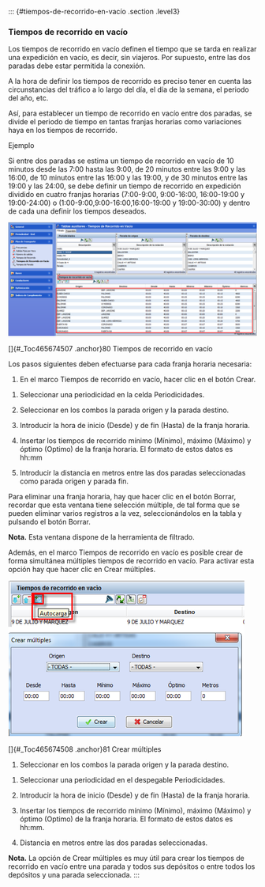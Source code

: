 ::: {#tiempos-de-recorrido-en-vacío .section .level3}
### Tiempos de recorrido en vacío

Los tiempos de recorrido en vacío definen el tiempo que se tarda en
realizar una expedición en vacío, es decir, sin viajeros. Por supuesto,
entre las dos paradas debe estar permitida la conexión.

A la hora de definir los tiempos de recorrido es preciso tener en cuenta
las circunstancias del tráfico a lo largo del día, el día de la semana,
el periodo del año, etc.

Así, para establecer un tiempo de recorrido en vacío entre dos paradas,
se divide el periodo de tiempo en tantas franjas horarias como
variaciones haya en los tiempos de recorrido.

Ejemplo

Si entre dos paradas se estima un tiempo de recorrido en vacío de 10
minutos desde las 7:00 hasta las 9:00, de 20 minutos entre las 9:00 y
las 16:00, de 10 minutos entre las 16:00 y las 19:00, y de 30 minutos
entre las 19:00 y las 24:00, se debe definir un tiempo de recorrido en
expedición dividido en cuatro franjas horarias (7:00-9:00, 9:00-16:00,
16:00-19:00 y 19:00-24:00) o (1:00-9:00,9:00-16:00,16:00-19:00 y
19:00-30:00) y dentro de cada una definir los tiempos deseados.

![](../media/file114.png)

[]{#_Toc465674507 .anchor}80 Tiempos de recorrido en vacío

Los pasos siguientes deben efectuarse para cada franja horaria
necesaria:

1.  En el marco Tiempos de recorrido en vacío, hacer clic en el botón
    Crear.

<!-- -->

1.  Seleccionar una periodicidad en la celda Periodicidades.

2.  Seleccionar en los combos la parada origen y la parada destino.

3.  Introducir la hora de inicio (Desde) y de fin (Hasta) de la franja
    horaria.

4.  Insertar los tiempos de recorrido mínimo (Mínimo), máximo (Máximo) y
    óptimo (Optimo) de la franja horaria. El formato de estos datos es
    hh:mm

5.  Introducir la distancia en metros entre las dos paradas
    seleccionadas como parada origen y parada fin.

Para eliminar una franja horaria, hay que hacer clic en el botón Borrar,
recordar que esta ventana tiene selección múltiple, de tal forma que se
pueden eliminar varios registros a la vez, seleccionándolos en la tabla
y pulsando el botón Borrar.

**Nota.** Esta ventana dispone de la herramienta de filtrado.

Además, en el marco Tiempos de recorrido en vacío es posible crear de
forma simultánea múltiples tiempos de recorrido en vacío. Para activar
esta opción hay que hacer clic en Crear múltiples.

![](../media/file115.png)

[]{#_Toc465674508 .anchor}81 Crear múltiples

1.  Seleccionar en los combos la parada origen y la parada destino.

<!-- -->

1.  Seleccionar una periodicidad en el despegable Periodicidades.

2.  Introducir la hora de inicio (Desde) y de fin (Hasta) de la franja
    horaria.

3.  Insertar los tiempos de recorrido mínimo (Mínimo), máximo (Máximo) y
    óptimo (Optimo) de la franja horaria. El formato de estos datos es
    hh:mm.

4.  Distancia en metros entre las dos paradas seleccionadas.

**Nota.** La opción de Crear múltiples es muy útil para crear los
tiempos de recorrido en vacío entre una parada y todos sus depósitos o
entre todos los depósitos y una parada seleccionada.
:::
